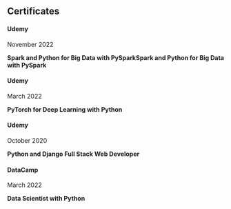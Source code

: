 <div class='PortMarker'>

## Certificates

<div class='StyledHR'></div>

#### Udemy
November 2022

**Spark and Python for Big Data with PySparkSpark and Python for Big Data with PySpark** 

<div class='StyledHR'></div>

#### Udemy
March 2022

**PyTorch for Deep Learning with Python** 

<div class='StyledHR'></div>

#### Udemy
October 2020

**Python and Django Full Stack Web Developer** 

<div class='StyledHR'></div>

#### DataCamp
March 2022

**Data Scientist with Python** 